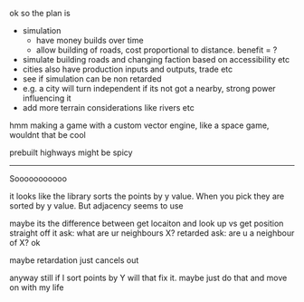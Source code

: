 ok so the plan is
 - simulation
   - have money builds over time
   - allow building of roads, cost proportional to distance. benefit = ?
 - simulate building roads and changing faction based on accessibility etc
 - cities also have production inputs and outputs, trade etc
 - see if simulation can be non retarded
 - e.g. a city will turn independent if its not got a nearby, strong power influencing it
 - add more terrain considerations like rivers etc

hmm making a game with a custom vector engine, like a space game, wouldnt that be cool

prebuilt highways might be spicy


---------------------

Sooooooooooo

it looks like the library sorts the points by y value.
When you pick they are sorted by y value.
But adjacency seems to use 


maybe its the difference between get locaiton and look up vs get position straight off it
ask: what are ur neighbours X? retarded
ask: are u a neighbour of X? ok

maybe retardation just cancels out

anyway still if I sort points by Y will that fix it. maybe just do that and move on with my life